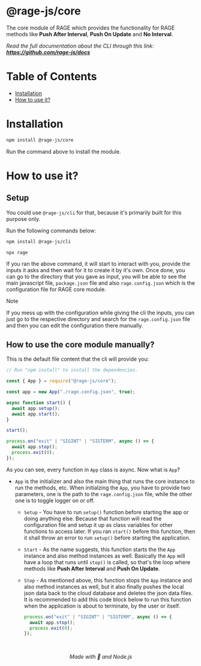 # @rage-js/core

The core module of RAGE which provides the functionality for RAGE methods like **Push After Interval**, **Push On Update** and **No Interval**.

_Read the full documentation about the CLI through this link: **https://github.com/rage-js/docs**_

# Table of Contents

- [Installation](#installation)
- [How to use it?](#how-to-use-it)

# Installation

```bash
npm install @rage-js/core
```

Run the command above to install the module.

# How to use it?

## Setup

You could use `@rage-js/cli` for that, because it's primarily built for this purpose only.

Run the following commands below:

```bash
npm install @rage-js/cli
```

```bash
npx rage
```

If you ran the above command, it will start to interact with you, provide the inputs it asks and then wait for it to create it by it's own. Once done, you can go to the directory that you gave as input, you will be able to see the main javascript file, `package.json` file and also `rage.config.json` which is the configuration file for RAGE core module.

> [!NOTE]
> If you mess up with the configuration while giving the cli the inputs, you can just go to the respective directory and search for the `rage.config.json` file and then you can edit the configuration there manually.

## How to use the core module manually?

This is the default file content that the cli will provide you:

```javascript
// Run "npm install" to install the dependencies.

const { App } = require("@rage-js/core");

const app = new App("./rage.config.json", true);

async function start() {
  await app.setup();
  await app.start();
}

start();

process.on("exit" | "SIGINT" | "SIGTERM", async () => {
  await app.stop();
  process.exit(0);
});
```

As you can see, every function in `App` class is async. Now what is `App`?

- `App` is the initializer and also the main thing that runs the core instance to run the methods, etc. When initialzing the `App`, you have to provide two parameters, one is the path to the `rage.config.json` file, while the other one is to toggle logger on or off.

  - `Setup` - You have to run `setup()` function before starting the app or doing anything else. Because that function will read the configuration file and setup it up as class variables for other functions to access later. If you ran `start()` before this function, then it shall throw an error to run `setup()` before starting the application.
  - `Start` - As the name suggests, this function starts the the `App` instance and also method instances as well. Basically the `App` will have a loop that runs until `stop()` is called, so that's the loop where methods like **Push After Interval** and **Push On Update**.
  - `Stop` - As mentioned above, this function stops the `App` instance and also method instances as well, but it also finally pushes the local json data back to the cloud database and deletes the json data files. It is recommended to add this code block below to run this function when the application is about to terminate, by the user or itself.

    ```javascript
    process.on("exit" | "SIGINT" | "SIGTERM", async () => {
      await app.stop();
      process.exit(0);
    });
    ```

<br>

<div align="center">

_Made with 💢 and Node.js_

</div>
